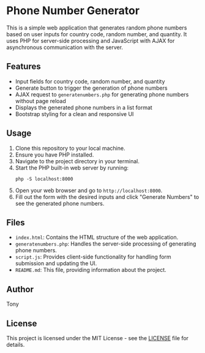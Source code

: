 # Phone Number Generator

This is a simple web application that generates random phone numbers based on user inputs for country code, random number, and quantity. It uses PHP for server-side processing and JavaScript with AJAX for asynchronous communication with the server.

## Features

- Input fields for country code, random number, and quantity
- Generate button to trigger the generation of phone numbers
- AJAX request to `generatenumbers.php` for generating phone numbers without page reload
- Displays the generated phone numbers in a list format
- Bootstrap styling for a clean and responsive UI

## Usage

1. Clone this repository to your local machine.
2. Ensure you have PHP installed.
3. Navigate to the project directory in your terminal.
4. Start the PHP built-in web server by running:
    ```
    php -S localhost:8000
    ```
5. Open your web browser and go to `http://localhost:8000`.
6. Fill out the form with the desired inputs and click "Generate Numbers" to see the generated phone numbers.

## Files

- `index.html`: Contains the HTML structure of the web application.
- `generatenumbers.php`: Handles the server-side processing of generating phone numbers.
- `script.js`: Provides client-side functionality for handling form submission and updating the UI.
- `README.md`: This file, providing information about the project.

## Author

Tony

## License

This project is licensed under the MIT License - see the [LICENSE](LICENSE) file for details.
